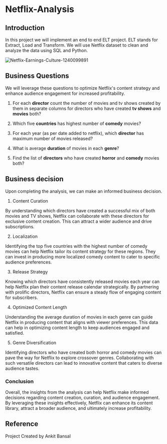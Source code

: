 # Netflix-Analysis
## Introduction
In this project we will implement an end to end ELT project. ELT stands for Extract, Load and Transform. We will use Netflix dataset to clean and analyze the data using SQL and Python.

![Netflix-Earnings-Culture-1240099891](https://github.com/kc89878/Netflix-Analysis/assets/79961717/050894fa-fcd0-40e4-8d65-a52fa02afc36)

## Business Questions

We will leverage these questions to optimize Netflix's content strategy and enhance audience engagement for increased profitability.

1. For each **director** count the number of movies and tv shows created by them in separate columns for directors who have created **tv shows** and **movies** both?

2. Which five **countries** has highest number of **comedy** movies?

3. For each year (as per date added to netflix), which **director** has maximum number of movies released?

4. What is average **duration** of movies in each **genre**?

5. Find the list of **directors** who have created **horror** and **comedy** movies both?

## Business decision

Upon completing the analysis, we can make an informed business decision.

1. Content Curation

By understanding which directors have created a successful mix of both movies and TV shows, Netflix can collaborate with these directors for exclusive content creation. This can attract a wider audience and drive subscriptions. 

2. Localization

Identifying the top five countries with the highest number of comedy movies can help Netflix tailor its content strategy for these regions. They can invest in producing more localized comedy content to cater to specific audience preferences.

3. Release Strategy

Knowing which directors have consistently released movies each year can help Netflix plan their content release calendar strategically. By partnering with prolific directors, Netflix can ensure a steady flow of engaging content for subscribers.

4. Optimized Content Length

Understanding the average duration of movies in each genre can guide Netflix in producing content that aligns with viewer preferences. This data can help in optimizing content length to keep audiences engaged and satisfied.

5. Genre Diversification

Identifying directors who have created both horror and comedy movies can pave the way for Netflix to explore crossover genres. Collaborating with such versatile directors can lead to innovative content that caters to diverse audience tastes.

### Conclusion

Overall, the insights from the analysis can help Netflix make informed decisions regarding content creation, curation, and audience engagement. By leveraging these insights effectively, Netflix can enhance its content library, attract a broader audience, and ultimately increase profitability.

## Reference
Project Created by Ankit Bansal
